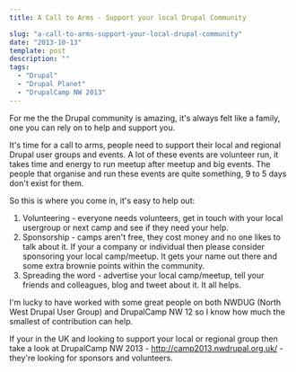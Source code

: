 ```yaml
---
title: A Call to Arms - Support your local Drupal Community

slug: "a-call-to-arms-support-your-local-drupal-community"
date: "2013-10-13"
template: post
description: ""
tags:
  - "Drupal"
  - "Drupal Planet"
  - "DrupalCamp NW 2013"
---
```

For me the the Drupal community is amazing, it's always felt like a family, one you can rely on to help and support you.

It's time for a call to arms, people need to support their local and regional Drupal user groups and events. A lot of these events are volunteer run, it takes time and energy to run meetup after meetup and big events. The people that organise and run these events are quite something, 9 to 5 days don't exist for them.

So this is where you come in, it's easy to help out:

1. Volunteering - everyone needs volunteers, get in touch with your local usergroup or next camp and see if they need your help.
2. Sponsorship - camps aren't free, they cost money and no one likes to talk about it. If your a company or individual then please consider sponsoring your local camp/meetup. It gets your name out there and some extra brownie points within the community.
3. Spreading the word - advertise your local camp/meetup, tell your friends and colleagues, blog and tweet about it. It all helps.

I'm lucky to have worked with some great people on both NWDUG (North West Drupal User Group) and DrupalCamp NW 12 so I know how much the smallest of contribution can help.

If your in the UK and looking to support your local or regional group then take a look at DrupalCamp NW 2013 - http://camp2013.nwdrupal.org.uk/ - they're looking for sponsors and volunteers.

